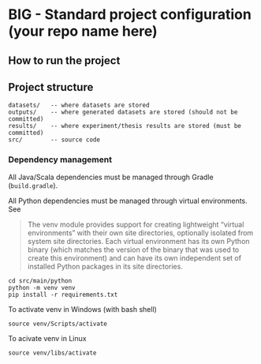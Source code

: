 # BIG - Standard project configuration (your repo name here)

## How to run the project

## Project structure

    datasets/   -- where datasets are stored
    outputs/    -- where generated datasets are stored (should not be committed)
    results/    -- where experiment/thesis results are stored (must be committed)
    src/        -- source code

### Dependency management

All Java/Scala dependencies must be managed through Gradle (`build.gradle`).

All Python dependencies must be managed through virtual environments. See [](https://docs.python.org/3/library/venv.html)

> The venv module provides support for creating lightweight “virtual environments” with their own site directories, optionally isolated from system site directories. Each virtual environment has its own Python binary (which matches the version of the binary that was used to create this environment) and can have its own independent set of installed Python packages in its site directories.

    cd src/main/python
    python -m venv venv
    pip install -r requirements.txt

To activate venv in Windows (with bash shell)

    source venv/Scripts/activate

To acivate venv in Linux

    source venv/libs/activate